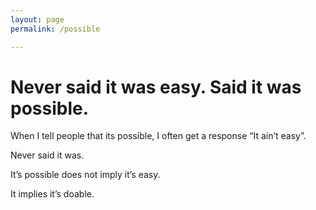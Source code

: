 ```yaml
---
layout: page
permalink: /possible

---
```


# Never said it was easy. Said it was possible.

When I tell people that its possible, I often get a response “It ain’t easy”.

Never said it was.

It’s possible does not imply it’s easy.

It implies it’s doable.